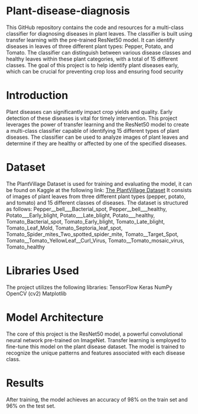 # Plant-disease-diagnosis
This GitHub repository contains the code and resources for a multi-class classifier for diagnosing diseases in plant leaves. The classifier is built using transfer learning with the pre-trained ResNet50 model. It can identify diseases in leaves of three different plant types: Pepper, Potato, and Tomato. The classifier can distinguish between various disease classes and healthy leaves within these plant categories, with a total of 15 different classes. The goal of this project is to help identify plant diseases early, which can be crucial for preventing crop loss and ensuring food security
# Introduction
Plant diseases can significantly impact crop yields and quality. Early detection of these diseases is vital for timely intervention. This project leverages the power of transfer learning and the ResNet50 model to create a multi-class classifier capable of identifying 15 different types of plant diseases. The classifier can be used to analyze images of plant leaves and determine if they are healthy or affected by one of the specified diseases.
# Dataset
The PlantVillage Dataset is used for training and evaluating the model, it can be found on Kaggle at the following link: [The PlantVillage Dataset](https://www.kaggle.com/datasets/emmarex/plantdisease)
It consists of images of plant leaves from three different plant types (pepper, potato, and tomato) and 15 different classes of diseases. The dataset is structured as follows:
Pepper__bell___Bacterial_spot, 
Pepper__bell___healthy, 
Potato___Early_blight, 
Potato___Late_blight, 
Potato___healthy, 
Tomato_Bacterial_spot, 
Tomato_Early_blight, 
Tomato_Late_blight, 
Tomato_Leaf_Mold, 
Tomato_Septoria_leaf_spot, 
Tomato_Spider_mites_Two_spotted_spider_mite, 
Tomato__Target_Spot, 
Tomato__Tomato_YellowLeaf__Curl_Virus, 
Tomato__Tomato_mosaic_virus, 
Tomato_healthy
# Libraries Used
The project utilizes the following libraries: 
TensorFlow 
Keras 
NumPy 
OpenCV (cv2) 
Matplotlib
# Model Architecture
The core of this project is the ResNet50 model, a powerful convolutional neural network pre-trained on ImageNet. Transfer learning is employed to fine-tune this model on the plant disease dataset. The model is trained to recognize the unique patterns and features associated with each disease class.
# Results
After training, the model achieves an accuracy of 98% on the train set and 96% on the test set.





